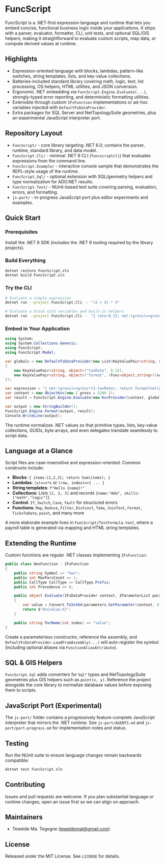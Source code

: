# FuncScript

FuncScript is a .NET-first expression language and runtime that lets you embed concise, functional business logic inside your applications. It ships with a parser, evaluator, formatter, CLI, unit tests, and optional SQL/GIS helpers, making it straightforward to evaluate custom scripts, map data, or compute derived values at runtime.

## Highlights
- Expression-oriented language with blocks, lambdas, pattern-like switches, string templates, lists, and key-value collections.
- Batteries-included standard library covering math, logic, text, list processing, OS helpers, HTML utilities, and JSON conversion.
- Ergonomic .NET embedding via `FuncScript.Engine.Evaluate(...)`, strongly-typed error reporting, and deterministic formatting utilities.
- Extensible through custom `IFsFunction` implementations or ad-hoc variables injected with `DefaultFsDataProvider`.
- Extra packages for SQL Server and NetTopologySuite geometries, plus an experimental JavaScript interpreter port.

## Repository Layout
- `FuncScript/` - core library targeting .NET 6.0; contains the parser, runtime, standard library, and data model.
- `FuncScript.Cli/` - minimal .NET 8 CLI (`funcscriptcli`) that evaluates expressions from the command line.
- `FuncScript.Example/` - interactive console sample that demonstrates the REPL-style usage of the runtime.
- `FuncScript.Sql/` - optional extension with SQL/geometry helpers and type normalization for ADO.NET results.
- `FuncScript.Test/` - NUnit-based test suite covering parsing, evaluation, errors, and formatting.
- `js-port/` - in-progress JavaScript port plus editor experiments and examples.

## Quick Start
### Prerequisites
Install the .NET 8 SDK (includes the .NET 6 tooling required by the library projects).

### Build Everything
```bash
dotnet restore FuncScript.sln
dotnet build FuncScript.sln
```

### Try the CLI
```bash
# Evaluate a simple expression
dotnet run --project FuncScript.Cli -- "(2 + 3) * 4"

# Evaluate a block with variables and built-in helpers
dotnet run --project FuncScript.Cli -- "{ rate:0.13; net:(gross)=>gross*(1-rate); return net(12500); }"
```

### Embed in Your Application
```csharp
using System;
using System.Collections.Generic;
using FuncScript;
using FuncScript.Model;

var globals = new DefaultFsDataProvider(new List<KeyValuePair<string, object>>
{
    new KeyValuePair<string, object>("taxRate", 0.15),
    new KeyValuePair<string, object>("format", (Func<object,string>)(value => string.Format("{0:#,#0.00}", value)))
});

var expression = "{ net:(gross)=>gross*(1-taxRate); return format(net(gross)); }";
var context = new ObjectKvc(new { gross = 5200 });
var result = FuncScript.Engine.Evaluate(new KvcProvider(context, globals), expression);

var output = new StringBuilder();
FuncScript.Engine.Format(output, result);
Console.WriteLine(output);
```
The runtime normalizes .NET values so that primitive types, lists, key-value collections, GUIDs, byte arrays, and even delegates translate seamlessly to script data.

## Language at a Glance
Script files are case-insensitive and expression-oriented. Common constructs include:
- **Blocks**: `{ items:[1,2,3]; return Sum(items); }`
- **Lambdas**: `(x)=>x*x` or `(row, index)=>{ ... }`
- **String templates**: `f"Hello {name}!"`
- **Collections**: Lists `[1, 2, 3]` and records `{name:"Ada", skills:["math","logic"]}`
- **Control**: `If`, `Switch`, `Case`, `fault` for structured errors
- **Functions**: `Map`, `Reduce`, `Filter`, `Distinct`, `Take`, `JoinText`, `Format`, `TicksToDate`, `point`, and many more

A more elaborate example lives in `FuncScript/TestFormula.text`, where a payroll table is generated via mapping and HTML string templates.

## Extending the Runtime
Custom functions are regular .NET classes implementing `IFsFunction`:
```csharp
public class HexFunction : IFsFunction
{
    public string Symbol => "hex";
    public int MaxParsCount => 1;
    public CallType CallType => CallType.Prefix;
    public int Precedence => 0;

    public object Evaluate(IFsDataProvider context, IParameterList parameters)
    {
        var value = Convert.ToInt64(parameters.GetParameter(context, 0));
        return $"0x{value:X}";
    }

    public string ParName(int index) => "value";
}
```
Create a parameterless constructor, reference the assembly, and `DefaultFsDataProvider.LoadFromAssembly(...)` will auto-register the symbol (including optional aliases via `FunctionAliasAttribute`).

## SQL & GIS Helpers
`FuncScript.Sql` adds converters for `Sql*` types and NetTopologySuite geometries plus GIS helpers such as `point(x, y)`. Reference the project alongside the core library to normalize database values before exposing them to scripts.

## JavaScript Port (Experimental)
The `js-port/` folder contains a progressively feature-complete JavaScript interpreter that mirrors the .NET runtime. See `js-port/AGENTS.md` and `js-port/port-progress.md` for implementation notes and status.

## Testing
Run the NUnit suite to ensure language changes remain backwards compatible:
```bash
dotnet test FuncScript.sln
```

## Contributing
Issues and pull requests are welcome. If you plan substantial language or runtime changes, open an issue first so we can align on approach.

## Maintainers
- Tewelde Ma. Tegegne (<teweldemat@gmail.com>)

## License
Released under the MIT License. See `LICENSE` for details.
